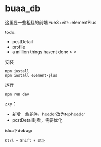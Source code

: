 # buaa_db

这里是一些粗糙的前端
vue3+vite+elementPlus

todo:
- postDetail
- profile
- a million things havent done > <

安装

```
npm install
npm install element-plus
```

运行

```
npm run dev
```



zxy：

- 新增一些组件，header改为topheader
- postDetail别看，需要优化

idea下debug:

```
Ctrl + Shift + 网址
```



